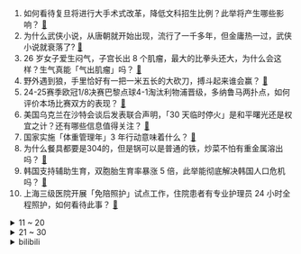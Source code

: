 1. 如何看待复旦将进行大手术式改革，降低文科招生比例？此举将产生哪些影响？ [:link:](https://www.zhihu.com/question/14642125496)
2. 为什么武侠小说，从唐朝就开始出现，流行了一千多年，但金庸热一过，武侠小说就衰落了? [:link:](https://www.zhihu.com/question/8777346102)
3. 26 岁女子爱生闷气，子宫长出 8 个肌瘤，最大的比拳头还大，为什么会这样？生气真能「气出肌瘤」吗？ [:link:](https://www.zhihu.com/question/14671461774)
4. 野外遇到狼，手里恰好有一把一米五长的大砍刀，搏斗起来谁会赢？ [:link:](https://www.zhihu.com/question/635949471)
5. 24-25赛季欧冠1/8决赛巴黎点球4-1淘汰利物浦晋级，多纳鲁马两扑点，如何评价本场比赛双方的表现？ [:link:](https://www.zhihu.com/question/14724459788)
6. 美国乌克兰在沙特会谈后发表联合声明，「30 天临时停火」是和平曙光还是权宜之计？还有哪些信息值得关注？ [:link:](https://www.zhihu.com/question/14725904916)
7. 国家实施「体重管理年」3 年行动意味着什么？ [:link:](https://www.zhihu.com/question/14520203413)
8. 为什么餐具都要是304的，但是锅可以是普通的铁，炒菜不怕有重金属溶出吗？ [:link:](https://www.zhihu.com/question/644077229)
9. 韩国支持辅助生育，双胞胎生育率暴涨 5 倍，此举能彻底解决韩国人口危机吗？ [:link:](https://www.zhihu.com/question/14141902233)
10. 上海三级医院开展「免陪照护」试点工作，住院患者有专业护理员 24 小时全程照护，如何看待此事？ [:link:](https://www.zhihu.com/question/14298400521)
<details>
<summary>11 ~ 20</summary>

11. 媒体称「杜特尔特已登上包机，将被带往荷兰海牙」，在那里他将面临什么？ [:link:](https://www.zhihu.com/question/14706702739)
12. 中国有什么文物是你觉得震撼的？ [:link:](https://www.zhihu.com/question/789374403)
13. 如何看待多家大厂开始强制下班？这种变化是否可持续？ [:link:](https://www.zhihu.com/question/14587037385)
14. 网传澳大利亚新发现 550 亿吨铁矿，够全人类用几十年，价值相当于给澳洲每人发了一百万，这是真的吗？ [:link:](https://www.zhihu.com/question/14508466274)
15. 《知否》小秦氏可以嫁姐夫做正妻，为什么小邹氏却只能做妾呢？ [:link:](https://www.zhihu.com/question/410980190)
16. 金秀贤被曝和金赛纶交往六年，二人从金赛纶 15 岁开始交往，是真的吗？若属实，金秀贤将承担什么责任？ [:link:](https://www.zhihu.com/question/14637498488)
17. 美方对加拿大钢铝关税达 50% 后，又撤回加征的 25% 额外钢铝关税，意味着什么？会产生哪些影响？ [:link:](https://www.zhihu.com/question/14711155356)
18. 为什么现在年轻人宁可工资低点，也要双休不加班呢？ [:link:](https://www.zhihu.com/question/12349683003)
19. 劳斯莱斯 ，宾利 ， 迈巴赫三个品牌的豪华程度有什么差别? [:link:](https://www.zhihu.com/question/31061246)
20. DeepSeek 成了孩子赶作业「神器」，有人担心孩子因此思维能力退化，你会如何看待这个「担心」？ [:link:](https://www.zhihu.com/question/12607370271)
</details>
<details>
<summary>21 ~ 30</summary>

21. 我们很多科研成果明明都已经领先全世界，为什么我们的科学家还非要把论文首发到国外的期刊杂志上去？ [:link:](https://www.zhihu.com/question/12449792735)
22. 稚晖君发布新款人形机器人灵犀 X2，搭载情感计算引擎，有双足、能骑自行车，这款机器人竞争力如何？ [:link:](https://www.zhihu.com/question/14651637288)
23. 既然不少笔记本允许用户自己升级内存或硬盘，但是拆机麻烦，给内存插槽位和硬盘位单独「开窗 」不是挺好吗？ [:link:](https://www.zhihu.com/question/14389572198)
24. 为什么越来越多的大学生加入考研考公大军，而不愿意去社会上找工作？ [:link:](https://www.zhihu.com/question/13907908436)
25. 《双影奇境》又一次带火了双人合作游戏，你还曾记得哪些和你一起玩游戏的人，你们在游戏时都发生过哪些故事？ [:link:](https://www.zhihu.com/question/14579792030)
26. 巴基斯坦一火车遭劫持，超 450 人成人质，巴军方确认超 350 名乘客获救，具体情况如何？ [:link:](https://www.zhihu.com/question/14708218073)
27. 岳不群自宫前到底有没有爱过宁中则？ [:link:](https://www.zhihu.com/question/14338385884)
28. 北京市推进中小学人工智能教育工作方案发布，释放了哪些信息？将对中小学教育带来哪些改变？ [:link:](https://www.zhihu.com/question/14358457231)
29. 奔驰中国「N+9」大裁员后，称要快速「补课」电动化，这释放了什么信号？是否影响传统车企的招聘和发展？ [:link:](https://www.zhihu.com/question/14340179692)
30. 如果《崩坏3》常规版本周期从 6 周调整为 8 周，你认为如何? [:link:](https://www.zhihu.com/question/14480408265)
</details><details>
<summary>bilibili</summary>

</details>